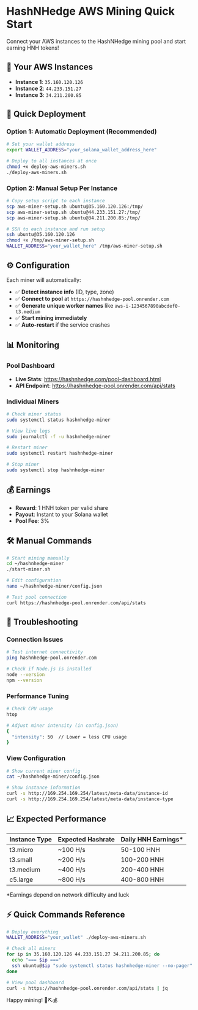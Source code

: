 # HashNHedge AWS Mining Quick Start

Connect your AWS instances to the HashNHedge mining pool and start earning HNH tokens!

## 🎯 Your AWS Instances

- **Instance 1**: `35.160.120.126`
- **Instance 2**: `44.233.151.27`
- **Instance 3**: `34.211.200.85`

## 🚀 Quick Deployment

### Option 1: Automatic Deployment (Recommended)

```bash
# Set your wallet address
export WALLET_ADDRESS="your_solana_wallet_address_here"

# Deploy to all instances at once
chmod +x deploy-aws-miners.sh
./deploy-aws-miners.sh
```

### Option 2: Manual Setup Per Instance

```bash
# Copy setup script to each instance
scp aws-miner-setup.sh ubuntu@35.160.120.126:/tmp/
scp aws-miner-setup.sh ubuntu@44.233.151.27:/tmp/
scp aws-miner-setup.sh ubuntu@34.211.200.85:/tmp/

# SSH to each instance and run setup
ssh ubuntu@35.160.120.126
chmod +x /tmp/aws-miner-setup.sh
WALLET_ADDRESS="your_wallet_here" /tmp/aws-miner-setup.sh
```

## ⚙️ Configuration

Each miner will automatically:

- ✅ **Detect instance info** (ID, type, zone)
- ✅ **Connect to pool** at `https://hashnhedge-pool.onrender.com`
- ✅ **Generate unique worker names** like `aws-i-1234567890abcdef0-t3.medium`
- ✅ **Start mining immediately**
- ✅ **Auto-restart** if the service crashes

## 📊 Monitoring

### Pool Dashboard
- **Live Stats**: https://hashnhedge.com/pool-dashboard.html
- **API Endpoint**: https://hashnhedge-pool.onrender.com/api/stats

### Individual Miners

```bash
# Check miner status
sudo systemctl status hashnhedge-miner

# View live logs
sudo journalctl -f -u hashnhedge-miner

# Restart miner
sudo systemctl restart hashnhedge-miner

# Stop miner
sudo systemctl stop hashnhedge-miner
```

## 💰 Earnings

- **Reward**: 1 HNH token per valid share
- **Payout**: Instant to your Solana wallet
- **Pool Fee**: 3%

## 🛠️ Manual Commands

```bash
# Start mining manually
cd ~/hashnhedge-miner
./start-miner.sh

# Edit configuration
nano ~/hashnhedge-miner/config.json

# Test pool connection
curl https://hashnhedge-pool.onrender.com/api/stats
```

## 🔧 Troubleshooting

### Connection Issues
```bash
# Test internet connectivity
ping hashnhedge-pool.onrender.com

# Check if Node.js is installed
node --version
npm --version
```

### Performance Tuning
```bash
# Check CPU usage
htop

# Adjust miner intensity (in config.json)
{
  "intensity": 50  // Lower = less CPU usage
}
```

### View Configuration
```bash
# Show current miner config
cat ~/hashnhedge-miner/config.json

# Show instance information
curl -s http://169.254.169.254/latest/meta-data/instance-id
curl -s http://169.254.169.254/latest/meta-data/instance-type
```

## 📈 Expected Performance

| Instance Type | Expected Hashrate | Daily HNH Earnings* |
|--------------|------------------|-------------------|
| t3.micro     | ~100 H/s        | 50-100 HNH       |
| t3.small     | ~200 H/s        | 100-200 HNH      |
| t3.medium    | ~400 H/s        | 200-400 HNH      |
| c5.large     | ~800 H/s        | 400-800 HNH      |

*Earnings depend on network difficulty and luck

## ⚡ Quick Commands Reference

```bash
# Deploy everything
WALLET_ADDRESS="your_wallet" ./deploy-aws-miners.sh

# Check all miners
for ip in 35.160.120.126 44.233.151.27 34.211.200.85; do
  echo "=== $ip ==="
  ssh ubuntu@$ip "sudo systemctl status hashnhedge-miner --no-pager"
done

# View pool dashboard
curl -s https://hashnhedge-pool.onrender.com/api/stats | jq
```

Happy mining! 🚀⛏️💰